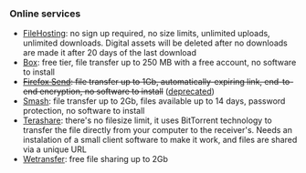 ### Online services
- [FileHosting](https://www.filehosting.org/): no sign up required, no size limits, unlimited uploads, unlimited downloads. Digital assets will be deleted after no downloads are made it after 20 days of the last download
- [Box](https://www.box.com/home): free tier, file transfer up to 250 MB with a free account, no software to install
- ~~[Firefox Send](https://send.firefox.com/): file transfer up to 1Gb, automatically-expiring link, end-to-end encryption, no software to install~~ ([deprecated](https://support.mozilla.org/en-US/kb/what-happened-firefox-send))
- [Smash](https://fromsmash.com/): file transfer up to 2Gb, files available up to 14 days, password protection, no software to install
- [Terashare](http://terashare.net/): there's no filesize limit, it uses BitTorrent technology to transfer the file directly from your computer to the receiver's. Needs an instalation of a small client software to make it work, and files are shared via a unique URL
- [Wetransfer](https://wetransfer.com/): free file sharing up to 2Gb
